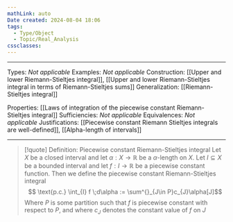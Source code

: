 ```yaml
---
mathLink: auto
Date created: 2024-08-04 18:06
tags:
  - Type/Object
  - Topic/Real_Analysis
cssclasses:
---
```


---  

Types: _Not applicable_ 
Examples: _Not applicable_
Construction: [[Upper and lower Riemann-Stieltjes integral]], [[Upper and lower Riemann-Stieltjes integral in terms of Riemann-Stieltjes sums]]
Generalization: [[Riemann-Stieltjes integral]]

Properties: [[Laws of integration of the piecewise constant Riemann-Stieltjes integral]]
Sufficiencies: _Not applicable_
Equivalences: _Not applicable_
Justifications: [[Piecewise constant Riemann Stieltjes integrals are well-defined]], [[Alpha-length of intervals]]

---

> [!quote] Definition: Piecewise constant Riemann-Stieltjes integral
> Let $X$ be a closed interval and let $\alpha:X\to \mathbb{R}$ be a $\alpha$-length on $X$. Let $I\subseteq X$ be a bounded interval and let $f:I\to \mathbb{R}$ be a piecewise constant function. Then we define the piecewise constant Riemann-Stieltjes integral $$ \text{p.c.} \int_{I} f \;d\alpha := \sum^{}_{J\in P}c_{J}\alpha[J]$$Where $P$ is some partition such that $f$ is piecewise constant with respect to $P$, and where $c_{J}$ denotes the constant value of $f$ on $J$




